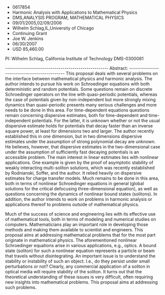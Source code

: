 
* 0617854
* Harmonic Analysis with Applications to Mathematical Physics
* DMS,ANALYSIS PROGRAM, MATHEMATICAL PHYSICS
* 09/01/2005,02/09/2006
* Wilhelm Schlag,IL,University of Chicago
* Continuing Grant
* Joe W. Jenkins
* 06/30/2007
* USD 85,460.00

PI: Wilhelm Schlag, California Institute of Technology DMS-0300081

---------------------------------------------------- Abstract:
--------------------------------------------- This proposal deals with several
problems on the interface between mathematical physics and harmonic analysis.
The author intends to pursue his work on Schroedinger equations with both
deterministic and random potentials. Some questions remain on discrete
Schroedinger operators on the line with quasi-periodic potentials, whereas the
case of potentials given by non-independent but more strongly mixing dynamics
than quasi-periodic presents many serious challenges and more needs to be done
in this area. For time-dependent equations questions remain concerning
dispersive estimates, both for time-dependent and time-independent potentials.
For the latter, it is unknown whether or not the usual dispersive estimate holds
for potentials that decay faster than an inverse square power, at least for
dimensions two and larger. The author recently established this in one
dimension, but in two dimensions dispersive estimates under the assumption of
strong polynomial decay are unknown. He believes, however, that dispersive
estimates in the two-dimensional case under the assumption of sufficiently fast
decaying potentials is an accessible problem. The main interest in linear
estimates lies with nonlinear applications. One example is given by the proof of
asymptotic stability of weakly interacting multi-soliton solutions, which was
recently established by Rodnianski, Soffer, and the author. It relied heavily on
dispersive estimates for charge transfer models. Much remains to be done in this
area, both in terms of nonlinear Schroedinger equations in general (global
solutions for the critical defocusing three-dimensional equation), as well as
questions concerning the dynamics of nonlinear bound states (solitons). In
addition, the author intends to work on problems in harmonic analysis or
applications thereof to problems outside of mathematical physics.

Much of the success of science and engineering lies with its effective use of
mathematical tools, both in terms of modeling and numerical studies on
computers. Mathematicians play an important role in developing those methods and
making them available to scientist and engineers. This proposal aims at
addressing mathematical problems that for the most part originate in
mathematical physics. The aforementioned nonlinear Schroedinger equations arise
in various applications, e.g., optics. A bound state (soliton) for such a
nonlinear equation represents a particle or beam that travels without
disintegrating. An important issue is to understand the stability or instability
of such an object. I.e., do they persist under small perturbations or not?
Clearly, any commercial application of a soliton in optical media will require
stability of the soliton. It turns out that the theoretical understanding of
these issues is very difficult, often requiring new insights into mathematical
problems. This proposal aims at addressing such problems.
